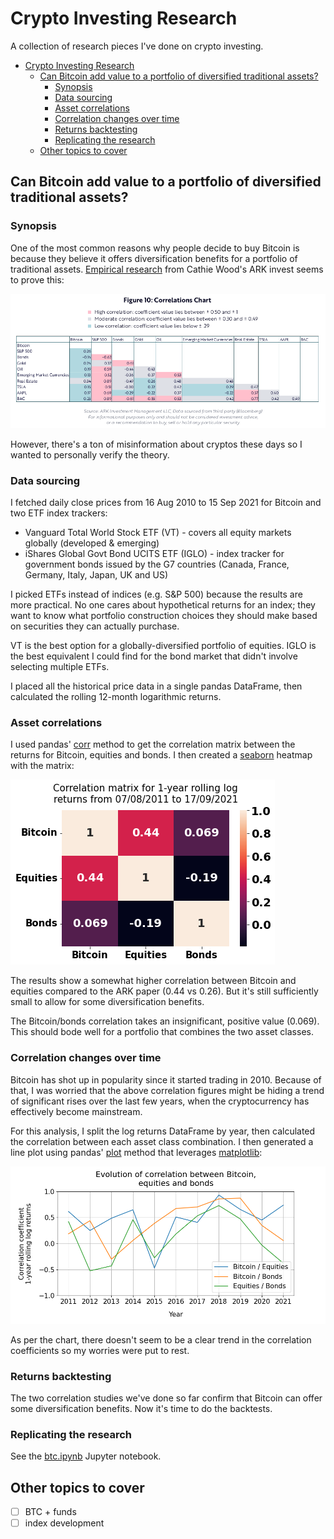 # Crypto Investing Research

A collection of research pieces I've done on crypto investing.

- [Crypto Investing Research](#crypto-investing-research)
  - [Can Bitcoin add value to a portfolio of diversified traditional assets?](#can-bitcoin-add-value-to-a-portfolio-of-diversified-traditional-assets)
    - [Synopsis](#synopsis)
    - [Data sourcing](#data-sourcing)
    - [Asset correlations](#asset-correlations)
    - [Correlation changes over time](#correlation-changes-over-time)
    - [Returns backtesting](#returns-backtesting)
    - [Replicating the research](#replicating-the-research)
  - [Other topics to cover](#other-topics-to-cover)

## Can Bitcoin add value to a portfolio of diversified traditional assets?

### Synopsis

One of the most common reasons why people decide to buy Bitcoin is because they believe it offers diversification benefits for a portfolio of traditional assets. [Empirical research](https://research.ark-invest.com/hubfs/1_Download_Files_ARK-Invest/White_Papers/ARKinvest_091729_Whitepaper_Bitcoin_II_An%20Investment.pdf?hsCtaTracking=71be7529-9a39-404e-97b3-04fd4ccf80ec%7C07365ce1-0ed3-4835-9c3c-ac33c030cd70) from Cathie Wood's ARK invest seems to prove this:

![ark correlation](ark_corr.png)

However, there's a ton of misinformation about cryptos these days so I wanted to personally verify the theory.

### Data sourcing

I fetched daily close prices from 16 Aug 2010 to 15 Sep 2021 for Bitcoin and two ETF index trackers:

- Vanguard Total World Stock ETF (VT) - covers all equity markets globally (developed & emerging)
- iShares Global Govt Bond UCITS ETF (IGLO) - index tracker for government bonds issued by the G7 countries (Canada, France, Germany, Italy, Japan, UK and US)

I picked ETFs instead of indices (e.g. S&P 500) because the results are more practical. No one cares about hypothetical returns for an index; they want to know what portfolio construction choices they should make based on securities they can actually purchase.

VT is the best option for a globally-diversified portfolio of equities. IGLO is the best equivalent I could find for the bond market that didn't involve selecting multiple ETFs.

I placed all the historical price data in a single pandas DataFrame, then calculated the rolling 12-month logarithmic returns.

### Asset correlations

I used pandas' [corr](https://pandas.pydata.org/docs/reference/api/pandas.DataFrame.corr.html) method to get the correlation matrix between the returns for Bitcoin, equities and bonds. I then created a [seaborn](https://seaborn.pydata.org/) heatmap with the matrix:

![correlation matrix](btc-corr.png)

The results show a somewhat higher correlation between Bitcoin and equities compared to the ARK paper (0.44 vs 0.26). But it's still sufficiently small to allow for some diversification benefits.

The Bitcoin/bonds correlation takes an insignificant, positive value (0.069). This should bode well for a portfolio that combines the two asset classes.

### Correlation changes over time

Bitcoin has shot up in popularity since it started trading in 2010. Because of that, I was worried that the above correlation figures might be hiding a trend of significant rises over the last few years, when the cryptocurrency has effectively become mainstream.

For this analysis, I split the log returns DataFrame by year, then calculated the correlation between each asset class combination. I then generated a line plot using pandas' [plot](https://pandas.pydata.org/docs/reference/api/pandas.DataFrame.plot.html) method that leverages [matplotlib](https://matplotlib.org/stable/index.html):

![correlation matrix timeseries](btc-corr-ts.png)

As per the chart, there doesn't seem to be a clear trend in the correlation coefficients so my worries were put to rest.

### Returns backtesting

The two correlation studies we've done so far confirm that Bitcoin can offer some diversification benefits. Now it's time to do the backtests.

### Replicating the research

See the [btc.ipynb](./btc.ipynb) Jupyter notebook.

## Other topics to cover

- [ ] BTC + funds
- [ ] index development
